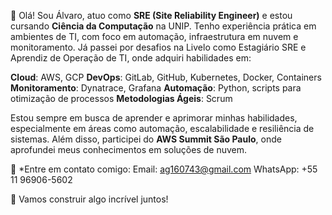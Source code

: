  👋 Olá! Sou Álvaro, atuo como **SRE (Site Reliability Engineer)** e estou cursando **Ciência da Computação** na UNIP. Tenho experiência prática em ambientes de TI, com foco em automação, infraestrutura em nuvem e monitoramento. Já passei por desafios na Livelo como Estagiário SRE e Aprendiz de Operação de TI, onde adquiri habilidades em:

**Cloud**: AWS, GCP
**DevOps**: GitLab, GitHub, Kubernetes, Docker, Containers
**Monitoramento**: Dynatrace, Grafana
**Automação**: Python, scripts para otimização de processos
**Metodologias Ágeis**: Scrum

Estou sempre em busca de aprender e aprimorar minhas habilidades, especialmente em áreas como automação, escalabilidade e resiliência de sistemas. Além disso, participei do **AWS Summit São Paulo**, onde aprofundei meus conhecimentos em soluções de nuvem.

💬 *Entre em contato comigo:
Email: ag160743@gmail.com
WhatsApp: +55 11 96906-5602

 🚀 Vamos construir algo incrível juntos!
